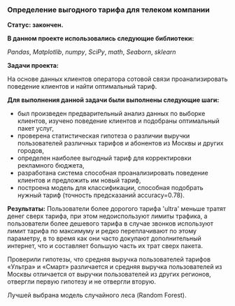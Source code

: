 ### Определение выгодного тарифа для телеком компании
**Статус: закончен.**

**В данном проекте использовались следующие библиотеки:**

*Pandas*,
*Matplotlib*,
*numpy*,
*SciPy*,
*math*,
*Seaborn*,
*sklearn*

**Задачи проекта:**

На основе данных клиентов оператора сотовой связи проанализировать поведение клиентов и найти оптимальный тариф.

**Для выполнения данной задачи были выполнены следующие шаги:**

- был произведен предварительный анализ данных по выборке клиентов, изучено поведение клиентов и подобраны оптимальный пакет услуг,
- проверена статистическая гипотеза о различии выручки пользователей различных тарифов и абонентов из Москвы и других городов,
- определен наиболее выгодный тариф для корректировки рекламного бюджета,
- разработана система способная проанализировать поведение клиентов и предложить им новый тариф,
- построена модель для классификации, способная подобрать нужный тариф (точность предсказаний accuracy=0.78).

**Результаты:**
Пользователи более дорогого тарифа 'ultra' меньше тратят денег сверх тарифа, при этом недоиспользуют лимиты трафика, а пользователи более дешевого тарифа в случае звонков используют лимит тарифа по максимуму и редко переплачивают по этому параметру, в то время как они часто докупают дополнительный интернет, что и составляет большую часть их трат сверх пакета. 

Проверили гипотезы, что средняя выручка пользователей тарифов «Ультра» и «Смарт» различается и средняя выручка пользователей из Москвы отличается от выручки пользователей из других регионов, отвергли первую гипотезу и не отвергли вторую.

Лучшей выбрана модель случайного леса (Random Forest).
